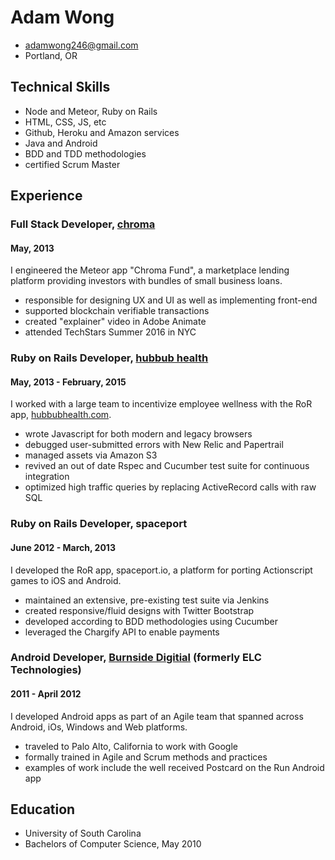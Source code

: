 # Adam Wong

- adamwong246@gmail.com
- Portland, OR

## Technical Skills

- Node and Meteor, Ruby on Rails
- HTML, CSS, JS, etc
- Github, Heroku and Amazon services
- Java and Android
- BDD and TDD methodologies
- certified Scrum Master

## Experience

### Full Stack Developer, [chroma](http://www.chroma.io/)

#### May, 2013

I engineered the Meteor app "Chroma Fund", a marketplace lending platform providing investors with bundles of small business loans.

- responsible for designing UX and UI as well as implementing front-end
- supported blockchain verifiable transactions
- created "explainer" video in Adobe Animate
- attended TechStars Summer 2016 in NYC

### Ruby on Rails Developer, [hubbub health](https://www.hubbubhealth.com/)

#### May, 2013 - February, 2015

I worked with a large team to incentivize employee wellness with the RoR app, [hubbubhealth.com](hubbubhealth.com).

- wrote Javascript for both modern and legacy browsers
- debugged user-submitted errors with New Relic and Papertrail
- managed assets via Amazon S3
- revived an out of date Rspec and Cucumber test suite for continuous integration
- optimized high traffic queries by replacing ActiveRecord calls with raw SQL

### Ruby on Rails Developer, spaceport

#### June 2012 - March, 2013

I developed the RoR app, spaceport.io, a platform for porting Actionscript games to iOS and Android.

- maintained an extensive, pre-existing test suite via Jenkins
- created responsive/fluid designs with Twitter Bootstrap
- developed according to BDD methodologies using Cucumber
- leveraged the Chargify API to enable payments

### Android Developer, [Burnside Digitial](http://www.burnsidedigital.com) (formerly ELC Technologies)

#### 2011 - April 2012

I developed Android apps as part of an Agile team that spanned across Android, iOs, Windows and Web platforms.

- traveled to Palo Alto, California to work with Google
- formally trained in Agile and Scrum methods and practices
- examples of work include the well received Postcard on the Run Android app

## Education

- University of South Carolina
- Bachelors of Computer Science,  May 2010
